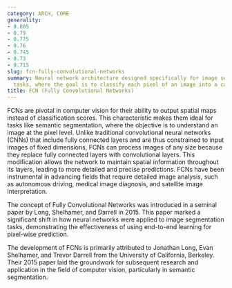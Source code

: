 ```yaml
---
category: ARCH, CORE
generality:
- 0.805
- 0.79
- 0.775
- 0.76
- 0.745
- 0.73
- 0.715
slug: fcn-fully-convolutional-networks
summary: Neural network architecture designed specifically for image segmentation
  tasks, where the goal is to classify each pixel of an image into a category.
title: FCN (Fully Convolutional Networks)
---
```


FCNs are pivotal in computer vision for their ability to output spatial maps instead of classification scores. This characteristic makes them ideal for tasks like semantic segmentation, where the objective is to understand an image at the pixel level. Unlike traditional convolutional neural networks (CNNs) that include fully connected layers and are thus constrained to input images of fixed dimensions, FCNs can process images of any size because they replace fully connected layers with convolutional layers. This modification allows the network to maintain spatial information throughout its layers, leading to more detailed and precise predictions. FCNs have been instrumental in advancing fields that require detailed image analysis, such as autonomous driving, medical image diagnosis, and satellite image interpretation.

The concept of Fully Convolutional Networks was introduced in a seminal paper by Long, Shelhamer, and Darrell in 2015. This paper marked a significant shift in how neural networks were applied to image segmentation tasks, demonstrating the effectiveness of using end-to-end learning for pixel-wise prediction.

The development of FCNs is primarily attributed to Jonathan Long, Evan Shelhamer, and Trevor Darrell from the University of California, Berkeley. Their 2015 paper laid the groundwork for subsequent research and application in the field of computer vision, particularly in semantic segmentation.